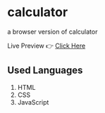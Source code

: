 # calculator

a browser version of calculator

Live Preview 👉 [Click Here](https://manikanta528.github.io/calculator/)

## Used Languages 
1. HTML 
2. CSS 
3. JavaScript
